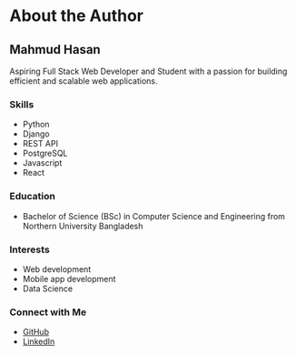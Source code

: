 # About the Author

## Mahmud Hasan

Aspiring Full Stack Web Developer and Student with a passion for building efficient and scalable web applications.

### Skills

- Python
- Django
- REST API
- PostgreSQL
- Javascript
- React

### Education

- Bachelor of Science (BSc) in Computer Science and Engineering from Northern University Bangladesh

### Interests

- Web development  
- Mobile app development  
- Data Science

### Connect with Me

- [GitHub](https://github.com/Mahmud-Hasan2024)
- [LinkedIn](https://linkedin.com/in/mahmud-hasan)
